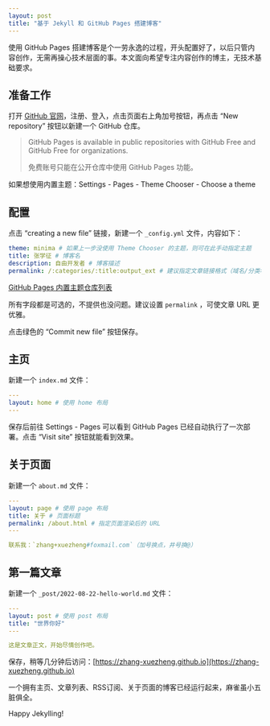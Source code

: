 ```yaml
---
layout: post
title: "基于 Jekyll 和 GitHub Pages 搭建博客"
---
```


使用 GitHub Pages 搭建博客是个一劳永逸的过程，开头配置好了，以后只管内容创作，无需再操心技术层面的事。本文面向希望专注内容创作的博主，无技术基础要求。

## 准备工作

打开 [GitHub 官网](https://github.com)，注册、登入，点击页面右上角加号按钮，再点击 “New repository” 按钮以新建一个 GitHub 仓库。

> GitHub Pages is available in public repositories with GitHub Free and GitHub Free for organizations.
>
> 免费账号只能在公开仓库中使用 GitHub Pages 功能。

如果想使用内置主题：Settings - Pages - Theme Chooser - Choose a theme

## 配置

点击 “creating a new file” 链接，新建一个 `_config.yml` 文件，内容如下：

```yaml
theme: minima # 如果上一步没使用 Theme Chooser 的主题，则可在此手动指定主题
title: 张学征 # 博客名
description: 自由开发者 # 博客描述
permalink: /:categories/:title:output_ext # 建议指定文章链接格式（域名/分类名/文章标题.html）
```

[GitHub Pages 内置主题仓库列表](https://pages.github.com/themes/)

所有字段都是可选的，不提供也没问题。建议设置 `permalink` ，可使文章 URL 更优雅。

点击绿色的 “Commit new file” 按钮保存。

## 主页

新建一个 `index.md` 文件：

```yaml
---
layout: home # 使用 home 布局
---
```

保存后前往 Settings - Pages 可以看到 GitHub Pages 已经自动执行了一次部署。点击 “Visit site” 按钮就能看到效果。

## 关于页面

新建一个 `about.md` 文件：

```yaml
---
layout: page # 使用 page 布局
title: 关于 # 页面标题
permalink: /about.html # 指定页面渲染后的 URL
---

联系我：`zhang+xuezheng#foxmail.com`（加号换点，井号换@）
```

## 第一篇文章

新建一个 `_post/2022-08-22-hello-world.md` 文件：

```yaml
---
layout: post # 使用 post 布局
title: "世界你好"
---

这是文章正文，开始尽情创作吧。
```

保存，稍等几分钟后访问：[https://zhang-xuezheng.github.io](https://zhang-xuezheng.github.io)

一个拥有主页、文章列表、RSS订阅、关于页面的博客已经运行起来，麻雀虽小五脏俱全。

Happy Jekylling!
